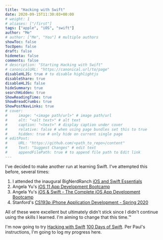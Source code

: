 ```yaml
---
title: "Hacking with Swift"
date: 2020-09-15T11:30:03+00:00
# weight: 1
# aliases: ["/first"]
tags: ["apple", "iOS", "swift"]
author: "Me"
# author: ["Me", "You"] # multiple authors
showToc: false
TocOpen: false
draft: false
hidemeta: false
comments: false
# description: "Starting Hacking with Swift"
# canonicalURL: "https://canonical.url/to/page"
disableHLJS: true # to disable highlightjs
disableShare: true
disableHLJS: false
hideSummary: true
searchHidden: true
ShowReadingTime: true
ShowBreadCrumbs: true
ShowPostNavLinks: true
# cover:
#     image: "<image path/url>" # image path/url
#     alt: "<alt text>" # alt text
#     caption: "<text>" # display caption under cover
#     relative: false # when using page bundles set this to true
#     hidden: true # only hide on current single page
# editPost:
#     URL: "https://github.com/<path_to_repo>/content"
#     Text: "Suggest Changes" # edit text
#     appendFilePath: true # to append file path to Edit link
---
```


I've decided to make another run at learning Swift. I've attempted this before, several times:

1. I attended the inaugural BigNerdRanch [iOS and Swift Essentials](https://bignerdranch.com/bootcamps/2-ios-and-swift-essentials/)
2. Angela Yu's [iOS 11 App Development Bootcamp](https://www.udemy.com/course/ios11-app-development-bootcamp/)
3. Angela Yu's [iOS & Swift - The Complete iOS App Development Bootcamp](https://www.udemy.com/course/ios-13-app-development-bootcamp/)
4. Stanford's [CS193p iPhone Application Development - Spring 2020](https://www.youtube.com/playlist?list=PLpGHT1n4-mAtTj9oywMWoBx0dCGd51_yG)

All of these were excellent but ultimately didn't stick since I didn't continue using the skills I learned. I'm aiming to change that this time.™️

I'm now going to try [Hacking with Swift](https://www.hackingwithswift.com/) [100 Days of Swift](https://www.hackingwithswift.com/100/swiftui). Per Paul's instructions, I'm going to log my progress here.
